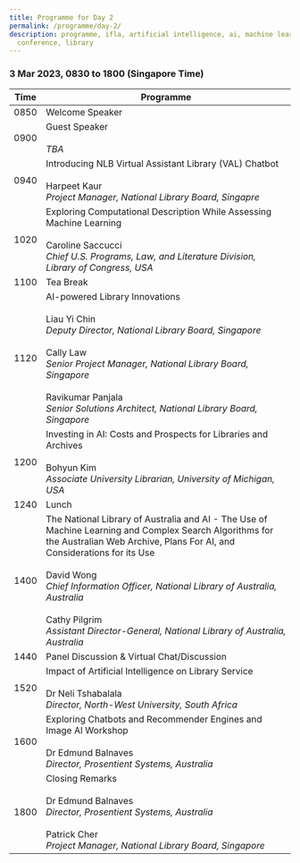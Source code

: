 ```yaml
---
title: Programme for Day 2
permalink: /programme/day-2/
description: programme, ifla, artificial intelligence, ai, machine learning, ml,
  conference, library
---
```

### **3 Mar 2023, 0830 to 1800 (Singapore Time)**

| Time | Programme |
| -------- | -------- |
| 0850     | Welcome Speaker     |
| 0900     | Guest Speaker <br><br>*TBA*     |
| 0940     | Introducing NLB Virtual Assistant Library (VAL) Chatbot <br><br>Harpeet Kaur<br>*Project Manager, National Library Board, Singapre*     |
| 1020     | Exploring Computational Description While Assessing Machine Learning <br><br>Caroline Saccucci <br>*Chief U.S. Programs, Law, and Literature Division, Library of Congress, USA*    |
| 1100     | Tea Break     |      |
| 1120     | AI-powered Library Innovations <br><br> Liau Yi Chin <br>*Deputy Director, National Library Board, Singapore*  <br><br>Cally Law <br>*Senior Project Manager, National Library Board, Singapore* <br><br>Ravikumar Panjala <br>*Senior Solutions Architect, National Library Board, Singapore*   |
| 1200     | Investing in AI: Costs and Prospects for Libraries and Archives<br><br>Bohyun Kim<br>*Associate University Librarian, University of Michigan, USA*     |
| 1240     | Lunch     |
| 1400     | The National Library of Australia and AI - The Use of Machine Learning and Complex Search Algorithms for the Australian Web Archive, Plans For AI, and Considerations for its Use<br><br>David Wong <br>*Chief Information Officer, National Library of Australia, Australia*<br><br>Cathy Pilgrim <br>*Assistant Director-General, National Library of Australia, Australia*     |
| 1440     | Panel Discussion & Virtual Chat/Discussion     |      |
| 1520     | Impact of Artificial Intelligence on Library Service<br><br>Dr Neli Tshabalala<br>*Director, North-West University, South Africa*    |
| 1600     | Exploring Chatbots and Recommender Engines and Image AI Workshop<br><br> Dr Edmund Balnaves <br>*Director, Prosentient Systems, Australia*   |
| 1800     | Closing Remarks<br><br> Dr Edmund Balnaves <br>*Director, Prosentient Systems, Australia* <br><br>Patrick Cher <br>*Project Manager, National Library Board, Singapore*     |